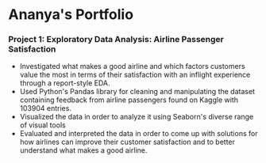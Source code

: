 <body style:'font-family:Times New Roman'>
<h1> Ananya's Portfolio </h1>
<h3> Project 1: Exploratory Data Analysis: Airline Passenger Satisfaction</h3>
<ul style:'font-size:18px'>
<li>Investigated what makes a good airline and which factors customers value the most in terms of their satisfaction with an inflight experience through a report-style EDA.</li>
<li>Used Python's Pandas library for cleaning and manipulating the dataset containing feedback from airline passengers found on Kaggle with 103904 entries.</li>
<li>Visualized the data in order to analyze it using Seaborn's diverse range of visual tools</li>
<li>Evaluated and interpreted the data in order to come up with solutions for how airlines can improve their customer satisfaction and to better understand what makes a good airline.</li>

</ul>
</body>

